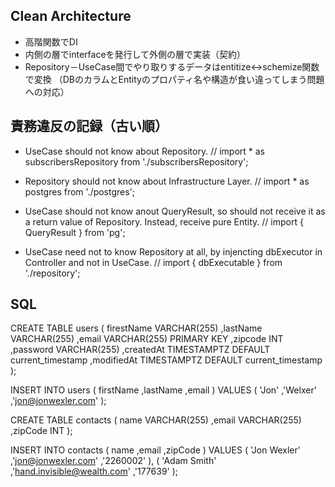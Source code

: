 ## Clean Architecture

- 高階関数でDI
- 内側の層でinterfaceを発行して外側の層で実装（契約）
- Repository－UseCase間でやり取りするデータはentitize<->schemize関数で変換
（DBのカラムとEntityのプロパティ名や構造が食い違ってしまう問題への対応）


## 責務違反の記録（古い順）

- UseCase should not know about Repository.
// import * as subscribersRepository from './subscribersRepository';

- Repository should not know about Infrastructure Layer.
// import * as postgres from './postgres';

- UseCase should not know anout QueryResult, so should not receive it as a return value of Repository. Instead, receive pure Entity.
// import { QueryResult } from 'pg';

- UseCase need not to know Repository at all, by injencting dbExecutor in Controller and not in UseCase.
// import { dbExecutable } from './repository';


## SQL

CREATE TABLE users (
  firestName VARCHAR(255)
  ,lastName VARCHAR(255)
  ,email VARCHAR(255) PRIMARY KEY
  ,zipcode INT
  ,password VARCHAR(255)
  ,createdAt TIMESTAMPTZ DEFAULT current_timestamp
  ,modifiedAt TIMESTAMPTZ DEFAULT current_timestamp
);

INSERT INTO users (
  firstName
  ,lastName
  ,email
) VALUES (
  'Jon'
  ,'Welxer'
  ,'jon@jonwexler.com'
);

CREATE TABLE contacts (
  name VARCHAR(255)
  ,email VARCHAR(255)
  ,zipCode INT
);

INSERT INTO contacts (
  name
  ,email
  ,zipCode
) VALUES (
  'Jon Wexler'
  ,'jon@jonwexler.com'
  ,'2260002'
), (
  'Adam Smith'
  ,'hand.invisible@wealth.com'
  ,'177639'
);
